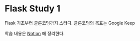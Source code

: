 # Flask Study 1

Flask 기초부터 클론코딩까지 스터디. 클론코딩의 목표는 Google Keep

학습 내용은 [Notion](https://sable-perfume-8dd.notion.site/FastCampus-Flask-ca6c9219d8604c08a65aa59906373d4b) 에 정리한다.